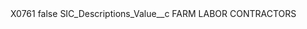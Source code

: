 <?xml version="1.0" encoding="UTF-8"?>
<CustomMetadata xmlns="http://soap.sforce.com/2006/04/metadata" xmlns:xsi="http://www.w3.org/2001/XMLSchema-instance" xmlns:xsd="http://www.w3.org/2001/XMLSchema">
    <label>X0761</label>
    <protected>false</protected>
    <values>
        <field>SIC_Descriptions_Value__c</field>
        <value xsi:type="xsd:string">FARM LABOR CONTRACTORS</value>
    </values>
</CustomMetadata>

